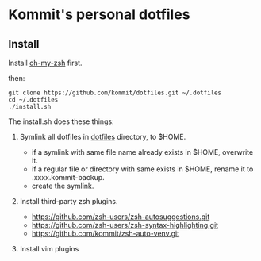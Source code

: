 # Kommit's personal dotfiles

## Install

Install [oh-my-zsh](https://github.com/ohmyzsh/ohmyzsh) first.

then:

    git clone https://github.com/kommit/dotfiles.git ~/.dotfiles
    cd ~/.dotfiles
    ./install.sh


The install.sh does these things:

1. Symlink all dotfiles in [dotfiles](https://github.com/kommit/dotfiles/tree/master/dotfiles) directory, to $HOME.
    * if a symlink with same file name already exists in $HOME, overwrite it.
    * if a regular file or directory with same exists in $HOME, rename it to .xxxx.kommit-backup.
    * create the symlink.

1. Install third-party zsh plugins.
    * https://github.com/zsh-users/zsh-autosuggestions.git
    * https://github.com/zsh-users/zsh-syntax-highlighting.git
    * https://github.com/kommit/zsh-auto-venv.git

1. Install vim plugins
